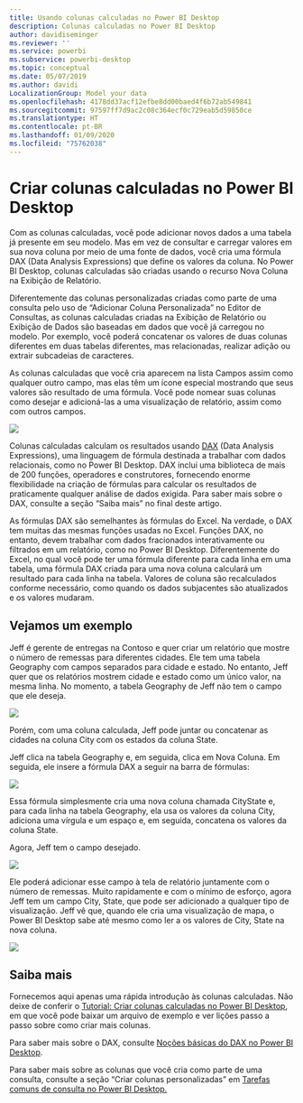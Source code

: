 ```yaml
---
title: Usando colunas calculadas no Power BI Desktop
description: Colunas calculadas no Power BI Desktop
author: davidiseminger
ms.reviewer: ''
ms.service: powerbi
ms.subservice: powerbi-desktop
ms.topic: conceptual
ms.date: 05/07/2019
ms.author: davidi
LocalizationGroup: Model your data
ms.openlocfilehash: 4178dd37acf12efbe8dd00baed4f6b72ab549841
ms.sourcegitcommit: 97597ff7d9ac2c08c364ecf0c729eab5d59850ce
ms.translationtype: HT
ms.contentlocale: pt-BR
ms.lasthandoff: 01/09/2020
ms.locfileid: "75762038"
---
```

# <a name="create-calculated-columns-in-power-bi-desktop"></a>Criar colunas calculadas no Power BI Desktop
Com as colunas calculadas, você pode adicionar novos dados a uma tabela já presente em seu modelo. Mas em vez de consultar e carregar valores em sua nova coluna por meio de uma fonte de dados, você cria uma fórmula DAX (Data Analysis Expressions) que define os valores da coluna. No Power BI Desktop, colunas calculadas são criadas usando o recurso Nova Coluna na Exibição de Relatório.

Diferentemente das colunas personalizadas criadas como parte de uma consulta pelo uso de “Adicionar Coluna Personalizada” no Editor de Consultas, as colunas calculadas criadas na Exibição de Relatório ou Exibição de Dados são baseadas em dados que você já carregou no modelo. Por exemplo, você poderá concatenar os valores de duas colunas diferentes em duas tabelas diferentes, mas relacionadas, realizar adição ou extrair subcadeias de caracteres.

As colunas calculadas que você cria aparecem na lista Campos assim como qualquer outro campo, mas elas têm um ícone especial mostrando que seus valores são resultado de uma fórmula. Você pode nomear suas colunas como desejar e adicioná-las a uma visualização de relatório, assim como com outros campos.

![](media/desktop-calculated-columns/calccolinpbid_fields.png)

Colunas calculadas calculam os resultados usando [DAX](https://msdn.microsoft.com/library/gg413422.aspx) (Data Analysis Expressions), uma linguagem de fórmula destinada a trabalhar com dados relacionais, como no Power BI Desktop. DAX inclui uma biblioteca de mais de 200 funções, operadores e construtores, fornecendo enorme flexibilidade na criação de fórmulas para calcular os resultados de praticamente qualquer análise de dados exigida. Para saber mais sobre o DAX, consulte a seção “Saiba mais” no final deste artigo.

As fórmulas DAX são semelhantes às fórmulas do Excel. Na verdade, o DAX tem muitas das mesmas funções usadas no Excel. Funções DAX, no entanto, devem trabalhar com dados fracionados interativamente ou filtrados em um relatório, como no Power BI Desktop. Diferentemente do Excel, no qual você pode ter uma fórmula diferente para cada linha em uma tabela, uma fórmula DAX criada para uma nova coluna calculará um resultado para cada linha na tabela. Valores de coluna são recalculados conforme necessário, como quando os dados subjacentes são atualizados e os valores mudaram.

## <a name="lets-look-at-an-example"></a>Vejamos um exemplo
Jeff é gerente de entregas na Contoso e quer criar um relatório que mostre o número de remessas para diferentes cidades. Ele tem uma tabela Geography com campos separados para cidade e estado. No entanto, Jeff quer que os relatórios mostrem cidade e estado como um único valor, na mesma linha. No momento, a tabela Geography de Jeff não tem o campo que ele deseja.

![](media/desktop-calculated-columns/calccolinpbid_cityandstatefields.png)

Porém, com uma coluna calculada, Jeff pode juntar ou concatenar as cidades na coluna City com os estados da coluna State.

Jeff clica na tabela Geography e, em seguida, clica em Nova Coluna. Em seguida, ele insere a fórmula DAX a seguir na barra de fórmulas:

![](media/desktop-calculated-columns/calccolinpbid_formula.png)

Essa fórmula simplesmente cria uma nova coluna chamada CityState e, para cada linha na tabela Geography, ela usa os valores da coluna City, adiciona uma vírgula e um espaço e, em seguida, concatena os valores da coluna State.

Agora, Jeff tem o campo desejado.

![](media/desktop-calculated-columns/calccolinpbid_citystatefield.png)

Ele poderá adicionar esse campo à tela de relatório juntamente com o número de remessas. Muito rapidamente e com o mínimo de esforço, agora Jeff tem um campo City, State, que pode ser adicionado a qualquer tipo de visualização. Jeff vê que, quando ele cria uma visualização de mapa, o Power BI Desktop sabe até mesmo como ler a os valores de City, State na nova coluna.

![](media/desktop-calculated-columns/calccolinpbid_citystatemap.png)

## <a name="learn-more"></a>Saiba mais
Fornecemos aqui apenas uma rápida introdução às colunas calculadas. Não deixe de conferir o [Tutorial: Criar colunas calculadas no Power BI Desktop](desktop-tutorial-create-calculated-columns.md), em que você pode baixar um arquivo de exemplo e ver lições passo a passo sobre como criar mais colunas. 

Para saber mais sobre o DAX, consulte [Noções básicas do DAX no Power BI Desktop](desktop-quickstart-learn-dax-basics.md).

Para saber mais sobre as colunas que você cria como parte de uma consulta, consulte a seção “Criar colunas personalizadas” em [Tarefas comuns de consulta no Power BI Desktop.](desktop-common-query-tasks.md)  

